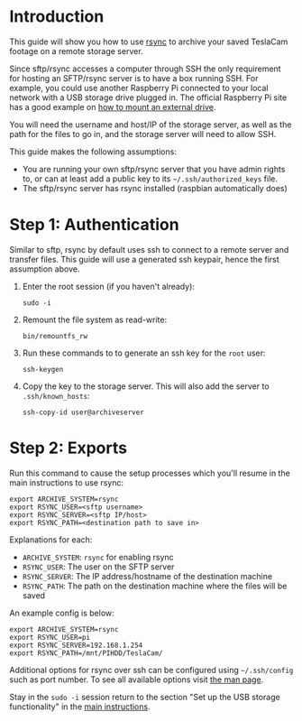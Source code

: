 # Introduction

This guide will show you how to use [rsync](https://rsync.samba.org/) to archive your saved TeslaCam footage on a remote storage server.

Since sftp/rsync accesses a computer through SSH the only requirement for hosting an SFTP/rsync server is to have a box running SSH. For example, you could use another Raspberry Pi connected to your local network with a USB storage drive plugged in. The official Raspberry Pi site has a good example on [how to mount an external drive](https://www.raspberrypi.org/documentation/configuration/external-storage.md).

You will need the username and host/IP of the storage server, as well as the path for the files to go in, and the storage server will need to allow SSH.

This guide makes the following assumptions:

- You are running your own sftp/rsync server that you have admin rights to, or can at least add a public key to its `~/.ssh/authorized_keys` file.
- The sftp/rsync server has rsync installed (raspbian automatically does)

# Step 1: Authentication

Similar to sftp, rsync by default uses ssh to connect to a remote server and transfer files. This guide will use a generated ssh keypair, hence the first assumption above.

1. Enter the root session (if you haven't already):

   ```
   sudo -i
   ```

1. Remount the file system as read-write:

   ```
   bin/remountfs_rw
   ```

1. Run these commands to to generate an ssh key for the `root` user:

   ```
   ssh-keygen
   ```

1. Copy the key to the storage server. This will also add the server to `.ssh/known_hosts`:
   ```
   ssh-copy-id user@archiveserver
   ```

# Step 2: Exports

Run this command to cause the setup processes which you'll resume in the main instructions to use rsync:

```
export ARCHIVE_SYSTEM=rsync
export RSYNC_USER=<sftp username>
export RSYNC_SERVER=<sftp IP/host>
export RSYNC_PATH=<destination path to save in>
```

Explanations for each:

- `ARCHIVE_SYSTEM`: `rsync` for enabling rsync
- `RSYNC_USER`: The user on the SFTP server
- `RSYNC_SERVER`: The IP address/hostname of the destination machine
- `RSYNC_PATH`: The path on the destination machine where the files will be saved

An example config is below:

```
export ARCHIVE_SYSTEM=rsync
export RSYNC_USER=pi
export RSYNC_SERVER=192.168.1.254
export RSYNC_PATH=/mnt/PIHDD/TeslaCam/
```

Additional options for rsync over ssh can be configured using `~/.ssh/config` such as port number. To see all available options visit [the man page](https://linux.die.net/man/5/ssh_config).

Stay in the `sudo -i` session return to the section "Set up the USB storage functionality" in the [main instructions](../README.md).

